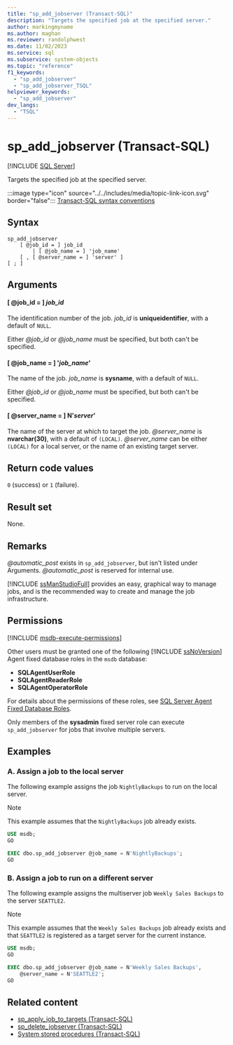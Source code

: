 ```yaml
---
title: "sp_add_jobserver (Transact-SQL)"
description: "Targets the specified job at the specified server."
author: markingmyname
ms.author: maghan
ms.reviewer: randolphwest
ms.date: 11/02/2023
ms.service: sql
ms.subservice: system-objects
ms.topic: "reference"
f1_keywords:
  - "sp_add_jobserver"
  - "sp_add_jobserver_TSQL"
helpviewer_keywords:
  - "sp_add_jobserver"
dev_langs:
  - "TSQL"
---
```

# sp_add_jobserver (Transact-SQL)

[!INCLUDE [SQL Server](../../includes/applies-to-version/sqlserver.md)]

Targets the specified job at the specified server.

:::image type="icon" source="../../includes/media/topic-link-icon.svg" border="false"::: [Transact-SQL syntax conventions](../../t-sql/language-elements/transact-sql-syntax-conventions-transact-sql.md)

## Syntax

```syntaxsql
sp_add_jobserver
    [ @job_id = ] job_id
        | [ @job_name = ] 'job_name'
    [ , [ @server_name = ] 'server' ]
[ ; ]
```

## Arguments

#### [ @job_id = ] *job_id*

The identification number of the job. *job_id* is **uniqueidentifier**, with a default of `NULL`.

Either *@job_id* or *@job_name* must be specified, but both can't be specified.

#### [ @job_name = ] '*job_name*'

The name of the job. *job_name* is **sysname**, with a default of `NULL`.

Either *@job_id* or *@job_name* must be specified, but both can't be specified.

#### [ @server_name = ] N'*server*'

The name of the server at which to target the job. *@server_name* is **nvarchar(30)**, with a default of `(LOCAL)`. *@server_name* can be either `(LOCAL)` for a local server, or the name of an existing target server.

## Return code values

`0` (success) or `1` (failure).

## Result set

None.

## Remarks

*@automatic_post* exists in `sp_add_jobserver`, but isn't listed under Arguments. *@automatic_post* is reserved for internal use.

[!INCLUDE [ssManStudioFull](../../includes/ssmanstudiofull-md.md)] provides an easy, graphical way to manage jobs, and is the recommended way to create and manage the job infrastructure.

## Permissions

[!INCLUDE [msdb-execute-permissions](../../includes/msdb-execute-permissions.md)]

Other users must be granted one of the following [!INCLUDE [ssNoVersion](../../includes/ssnoversion-md.md)] Agent fixed database roles in the `msdb` database:

- **SQLAgentUserRole**
- **SQLAgentReaderRole**
- **SQLAgentOperatorRole**

For details about the permissions of these roles, see [SQL Server Agent Fixed Database Roles](../../ssms/agent/sql-server-agent-fixed-database-roles.md).

Only members of the **sysadmin** fixed server role can execute `sp_add_jobserver` for jobs that involve multiple servers.

## Examples

### A. Assign a job to the local server

The following example assigns the job `NightlyBackups` to run on the local server.

> [!NOTE]  
> This example assumes that the `NightlyBackups` job already exists.

```sql
USE msdb;
GO

EXEC dbo.sp_add_jobserver @job_name = N'NightlyBackups';
GO
```

### B. Assign a job to run on a different server

The following example assigns the multiserver job `Weekly Sales Backups` to the server `SEATTLE2`.

> [!NOTE]  
> This example assumes that the `Weekly Sales Backups` job already exists and that `SEATTLE2` is registered as a target server for the current instance.

```sql
USE msdb;
GO

EXEC dbo.sp_add_jobserver @job_name = N'Weekly Sales Backups',
    @server_name = N'SEATTLE2';
GO
```

## Related content

- [sp_apply_job_to_targets (Transact-SQL)](sp-apply-job-to-targets-transact-sql.md)
- [sp_delete_jobserver (Transact-SQL)](sp-delete-jobserver-transact-sql.md)
- [System stored procedures (Transact-SQL)](system-stored-procedures-transact-sql.md)
